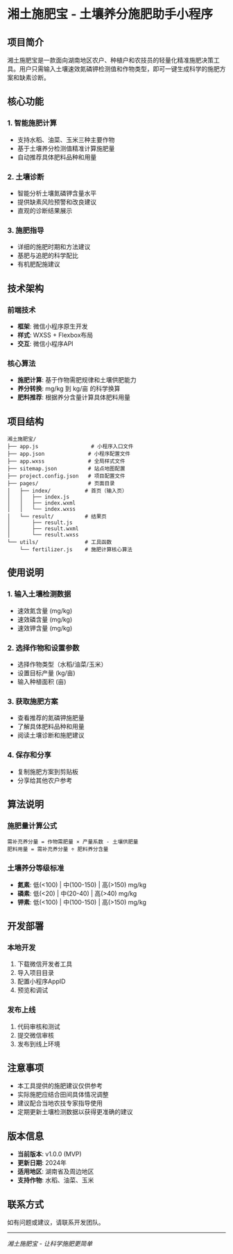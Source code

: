 # 湘土施肥宝 - 土壤养分施肥助手小程序

## 项目简介

湘土施肥宝是一款面向湖南地区农户、种植户和农技员的轻量化精准施肥决策工具。用户只需输入土壤速效氮磷钾检测值和作物类型，即可一键生成科学的施肥方案和缺素诊断。

## 核心功能

### 1. 智能施肥计算
- 支持水稻、油菜、玉米三种主要作物
- 基于土壤养分检测值精准计算施肥量
- 自动推荐具体肥料品种和用量

### 2. 土壤诊断
- 智能分析土壤氮磷钾含量水平
- 提供缺素风险预警和改良建议
- 直观的诊断结果展示

### 3. 施肥指导
- 详细的施肥时期和方法建议
- 基肥与追肥的科学配比
- 有机肥配施建议

## 技术架构

### 前端技术
- **框架**: 微信小程序原生开发
- **样式**: WXSS + Flexbox布局
- **交互**: 微信小程序API

### 核心算法
- **施肥计算**: 基于作物需肥规律和土壤供肥能力
- **养分转换**: mg/kg 到 kg/亩 的科学换算
- **肥料推荐**: 根据养分含量计算具体肥料用量

## 项目结构

```
湘土施肥宝/
├── app.js                 # 小程序入口文件
├── app.json              # 小程序配置文件
├── app.wxss              # 全局样式文件
├── sitemap.json          # 站点地图配置
├── project.config.json   # 项目配置文件
├── pages/                # 页面目录
│   ├── index/           # 首页（输入页）
│   │   ├── index.js
│   │   ├── index.wxml
│   │   └── index.wxss
│   └── result/          # 结果页
│       ├── result.js
│       ├── result.wxml
│       └── result.wxss
└── utils/               # 工具函数
    └── fertilizer.js    # 施肥计算核心算法
```

## 使用说明

### 1. 输入土壤检测数据
- 速效氮含量 (mg/kg)
- 速效磷含量 (mg/kg)  
- 速效钾含量 (mg/kg)

### 2. 选择作物和设置参数
- 选择作物类型（水稻/油菜/玉米）
- 设置目标产量 (kg/亩)
- 输入种植面积 (亩)

### 3. 获取施肥方案
- 查看推荐的氮磷钾施肥量
- 了解具体肥料品种和用量
- 阅读土壤诊断和施肥建议

### 4. 保存和分享
- 复制施肥方案到剪贴板
- 分享给其他农户参考

## 算法说明

### 施肥量计算公式
```
需补充养分量 = 作物需肥量 × 产量系数 - 土壤供肥量
肥料用量 = 需补充养分量 ÷ 肥料养分含量
```

### 土壤养分等级标准
- **氮素**: 低(<100) | 中(100-150) | 高(>150) mg/kg
- **磷素**: 低(<20) | 中(20-40) | 高(>40) mg/kg  
- **钾素**: 低(<100) | 中(100-150) | 高(>150) mg/kg

## 开发部署

### 本地开发
1. 下载微信开发者工具
2. 导入项目目录
3. 配置小程序AppID
4. 预览和调试

### 发布上线
1. 代码审核和测试
2. 提交微信审核
3. 发布到线上环境

## 注意事项

- 本工具提供的施肥建议仅供参考
- 实际施肥应结合田间具体情况调整
- 建议配合当地农技专家指导使用
- 定期更新土壤检测数据以获得更准确的建议

## 版本信息

- **当前版本**: v1.0.0 (MVP)
- **更新日期**: 2024年
- **适用地区**: 湖南省及周边地区
- **支持作物**: 水稻、油菜、玉米

## 联系方式

如有问题或建议，请联系开发团队。

---

*湘土施肥宝 - 让科学施肥更简单*